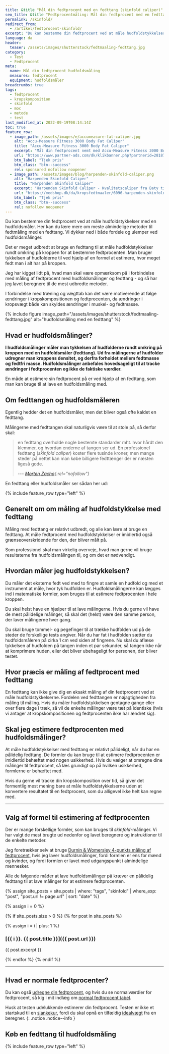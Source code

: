 ```yaml
---
title: &title "Mål din fedtprocent med en fedttang (skinfold caliper)"
seo_title: &title "Fedtprocentmåling: Mål din fedtprocent med en fedttang"
permalink: /skinfold/
redirect_from:
  - /artikel/fedtprocent-skinfold/
excerpt: "Du kan bestemme din fedtprocent ved at måle hudfoldstykkelser med en hudfoldsmåler. Lær mere om meste almindelige metoder til fedtmåling med en fedttang."
language: da
header:
  teaser: /assets/images/shutterstock/fedtmaaling-fedttang.jpg
category:
  - Test
  - Fedtprocent
meta:
  name: Mål din fedtprocent hudfoldsmåling
  measures: fedtprocent
  equipment: hudfoldsmåler
breadcrumbs: true
tags:
  - fedtprocent
  - kropskomposition
  - skinfold
  - moc
  - metode
  - test
last_modified_at: 2022-09-19T08:14:14Z
toc: true
feature_row:
  - image_path: /assets/images/e/accumeasure-fat-caliper.jpg
    alt: "Accu-Measure Fitness 3000 Body Fat Caliper"
    title: "Accu-Measure Fitness 3000 Body Fat Caliper"
    excerpt: "Mål din fedtprocent nemt med Accu-Measure Fitness 3000 Body Fat Caliper. Fedttangen bliver brugt af mange amerikanske personlige trænere på grund af dens præcise målinger. Du kan både bruge den hjemme eller have den med på farten."
    url: "https://www.partner-ads.com/dk/klikbanner.php?partnerid=28187&bannerid=21411&htmlurl=https://www.billig-fitness.dk/products/body-fat-caliper-fedttang-fedtmaaler"
    btn_label: "Tjek pris"
    btn_class: "btn--success"
    rel: sponsored nofollow noopener
  - image_path: /assets/images/blog/harpenden-skinfold-caliper.png
    alt: "Harpenden Skinfold Caliper"
    title: "Harpenden Skinfold Caliper"
    excerpt: "Harpenden Skinfold Caliper - Kvalitetscaliper fra Baty til nem og præcis måling af fedtprocent!"
    url: "https://medshop.dk/da/kropsfedtmaaler/6096-harpenden-skinfold-caliper-fedtmaaler-tang-p-1053-859001.html?SubmitCurrency=1&id_currency=5"
    btn_label: "Tjek pris"
    btn_class: "btn--success"
    rel: nofollow noopener
---
```


Du kan bestemme din fedtprocent ved at måle hudfoldstykkelser med en hudfoldsmåler. Her kan du lære mere om meste almindelige metoder til fedtmåling med en fedttang. Vi dykker ned i både fordele og ulemper ved hudfoldsmålinger.

Det er meget udbredt at bruge en fedttang til at måle hudfoldstykkelser rundt omkring på kroppen for at bestemme fedtprocenten. Man bruger tykkelsen af hudfolderne til ved hjælp af en formel at estimere, hvor meget fedt man i alt har på kroppen.

Jeg har kigget lidt på, hvad man skal være opmærksom på i forbindelse med måling af fedtprocent med hudfoldsmålinger og fedttang - og så har jeg lavet beregnere til de mest udbredte metoder.

I forbindelse med træning og vægttab kan det være motiverende at følge ændringer i kropskompositionen og fedtprocenten, da ændringer i kropsvægt både kan skyldes ændringer i muskel- og fedtmasse.

{% include figure image_path="/assets/images/shutterstock/fedtmaaling-fedttang.jpg" alt="hudfoldsmåling med en fedttang" %}

## Hvad er hudfoldsmålinger?

**I hudfoldsmålinger måler man tykkelsen af hudfolderne rundt omkring på kroppen med en hudfoldsmåler (fedttang). Ud fra målingerne af hudfolder udregner man kroppens densitet, og derfra forholdet mellem fedtmasse og fedtfri masse. Hudfoldsmålinger anbefales hovedsageligt til at tracke ændringer i fedtprocenten og ikke de faktiske værdier.**

En måde at estimere sin fedtprocent på er ved hjælp af en fedttang, som man kan bruge til at lave en hudfoldsmåling med.

## Om fedttangen og hudfoldsmåleren

Egentlig hedder det en hudfoldsmåler, men det bliver også ofte kaldet en fedttang.

Målingerne med fedttangen skal naturligvis være til at stole på, så derfor skal:

> en fedttang overholde nogle bestemte standarder mht. hvor hårdt den klemmer, og hvordan enderne af tangen ser ud. En professionel fedttang (_skinfold caliper_) koster flere tusinde kroner, men mange steder på nettet kan man købe billigere fedttænger der er næsten ligeså gode.
>
> --- <cite>[Morten Zacho](https://web.archive.org/web/20110606141757/http://www.motion-online.dk/sundhed_og_vaegt/vaegt_og_fedtprocent/maal_din_fedtprocent_med_en_fedttang_-_valg_af_formel/){:rel="nofollow"}</cite>

En fedttang eller hudfoldsmåler ser sådan her ud:

{% include feature_row type="left" %}

## Generelt om om måling af hudfoldstykkelse med fedttang

Måling med fedttang er relativt udbredt, og alle kan lære at bruge en fedttang. At måle fedtprocent med hudfoldstykkelser er imidlertid også grænseoverskridende for den, der bliver målt på.

Som professionel skal man virkelig overveje, hvad man gerne vil bruge resultaterne fra hudfoldsmålingen til, og om det er nødvendigt.

## Hvordan måler jeg hudfoldstykkelsen?

Du måler det eksterne fedt ved med to fingre at samle en hudfold og med et instrument at måle, hvor tyk hudfolden er. Hudfoldsmålingerne kan lægges ind i matematiske formler, som bruges til at estimere fedtprocenten i hele kroppen.

Du skal helst have en hjælper til at lave målingerne. Hvis du gerne vil have de mest pålidelige målinger, så skal det (helst) være den samme person, der laver målingerne hver gang.

Du skal bruge tommel- og pegefinger til at trække hudfolden ud på de steder de forskellige tests angiver. Når du har fat i hudfolden sætter du hudfoldsmåleren på cirka 1 cm ved siden af fingrene. Nu skal du aflæse tykkelsen af hudfolden på tangen inden et par sekunder, så tangen ikke når at komprimere huden, eller det bliver ubehageligt for personen, der bliver testet.

## Hvor præcis er måling af fedtprocent med fedttang

En fedttang kan ikke give dig en eksakt måling af din fedtprocent ved at måle hudfoldstykkelserne. Fordelen ved fedttangen er nøjagtigheden fra måling til måling. Hvis du måler hudfoldstykkelsen gentagne gange eller over flere dage i træk, så vil de enkelte målinger være tæt på identiske (hvis vi antager at kropskompositionen og fedtprocenten ikke har ændret sig).

## Skal jeg estimere fedtprocenten med hudfoldsmålinger?

At måle hudfoldstykkelser med fedttang er relativt pålideligt, når du har en pålidelig fedttang. De formler du kan bruge til at estimere fedtprocenten er imidlertid behæftet med nogen usikkerhed. Hvis du vælger at omregne dine målinger til fedtprocent, så læs grundigt op på hvilken usikkerhed, formlerne er behæftet med.

Hvis du gerne vil tracke din kropskomposition over tid, så giver det formentlig mest mening bare at måle hudfoldstykkelserne uden at konvertere resultatet til en fedtprocent, som du alligevel ikke helt kan regne med.

***

## Valg af formel til estimering af fedtprocenten

Der er mange forskellige formler, som kan bruges til _skinfold_-målinger. Vi har valgt de mest brugte ud nedenfor og lavet beregnere og instruktioner til de enkelte metoder.

Jeg foretrækker selv at bruge [Durnin & Womersley 4-punkts måling af fedtprocent](/skinfold-durnin-womersley/), hvis jeg laver hudfoldsmålinger, fordi formlen er ens for mænd og kvinder, og fordi formlen er lavet med udgangspunkt i almindelige mennesker.

Alle de følgende måder at lave hudfoldsmålinger på kræver en pålidelig fedttang til at lave målinger for at estimere fedtprocenten.

{% assign site_posts = site.posts | where: "tags", "skinfold" | where_exp: "post", "post.url != page.url" | sort: "date" %}

{% assign i = 0 %}

{% if site_posts.size > 0 %}
  {% for post in site_posts %}

{% assign i = i | plus: 1 %}

### [{{ i }}. {{ post.title }}]({{ post.url }})

{{ post.excerpt }}

  {% endfor %}
{% endif %}

***

## Hvad er normale fedtprocenter?

Du kan også [udregne din fedtprocent](/artikel/udregning-af-fedtprocent/), og hvis du se normalværdier for fedtprocent, så kig i mit indlæg om [normal fedtprocent tabel](/fedtprocent-normer/).

Husk at testen udelukkende estimerer din fedtprocent. Testen er ikke et startskud til en [slankekur](/slankekur/), fordi du skal opnå en tilfældig [idealvægt](/idealvaegt/) fra en beregner.
{: .notice .notice--info }

## Køb en fedttang til hudfoldsmåling

{% include feature_row type="left" %}
